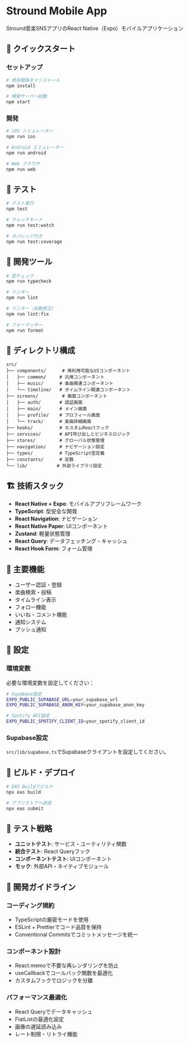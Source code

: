 # Stround Mobile App

Stround音楽SNSアプリのReact Native（Expo）モバイルアプリケーション

## 🚀 クイックスタート

### セットアップ

```bash
# 依存関係をインストール
npm install

# 開発サーバー起動
npm start
```

### 開発

```bash
# iOS シミュレーター
npm run ios

# Android エミュレーター  
npm run android

# Web ブラウザ
npm run web
```

## 🧪 テスト

```bash
# テスト実行
npm test

# ウォッチモード
npm run test:watch

# カバレッジ付き
npm run test:coverage
```

## 🔧 開発ツール

```bash
# 型チェック
npm run typecheck

# リンター
npm run lint

# リンター（自動修正）
npm run lint:fix

# フォーマッター
npm run format
```

## 📁 ディレクトリ構成

```
src/
├── components/      # 再利用可能なUIコンポーネント
│   ├── common/     # 汎用コンポーネント
│   ├── music/      # 楽曲関連コンポーネント
│   └── timeline/   # タイムライン関連コンポーネント
├── screens/         # 画面コンポーネント
│   ├── auth/       # 認証画面
│   ├── main/       # メイン画面
│   ├── profile/    # プロフィール画面
│   └── track/      # 楽曲詳細画面
├── hooks/          # カスタムReactフック
├── services/       # API呼び出しとビジネスロジック
├── stores/         # グローバル状態管理
├── navigation/     # ナビゲーション設定
├── types/          # TypeScript型定義
├── constants/      # 定数
└── lib/           # 外部ライブラリ設定
```

## 🏗️ 技術スタック

- **React Native + Expo**: モバイルアプリフレームワーク
- **TypeScript**: 型安全な開発
- **React Navigation**: ナビゲーション
- **React Native Paper**: UIコンポーネント
- **Zustand**: 軽量状態管理
- **React Query**: データフェッチング・キャッシュ
- **React Hook Form**: フォーム管理

## 📱 主要機能

- ユーザー認証・登録
- 楽曲検索・投稿
- タイムライン表示
- フォロー機能
- いいね・コメント機能
- 通知システム
- プッシュ通知

## 🔧 設定

### 環境変数

必要な環境変数を設定してください：

```bash
# Supabase設定
EXPO_PUBLIC_SUPABASE_URL=your_supabase_url
EXPO_PUBLIC_SUPABASE_ANON_KEY=your_supabase_anon_key

# Spotify API設定
EXPO_PUBLIC_SPOTIFY_CLIENT_ID=your_spotify_client_id
```

### Supabase設定

`src/lib/supabase.ts`でSupabaseクライアントを設定してください。

## 🚀 ビルド・デプロイ

```bash
# EAS Buildでビルド
npx eas build

# アプリストアへ送信
npx eas submit
```

## 🧪 テスト戦略

- **ユニットテスト**: サービス・ユーティリティ関数
- **統合テスト**: React Queryフック
- **コンポーネントテスト**: UIコンポーネント
- **モック**: 外部API・ネイティブモジュール

## 📝 開発ガイドライン

### コーディング規約

- TypeScriptの厳密モードを使用
- ESLint + Prettierでコード品質を保持
- Conventional Commitsでコミットメッセージを統一

### コンポーネント設計

- React.memoで不要な再レンダリングを防止
- useCallbackでコールバック関数を最適化
- カスタムフックでロジックを分離

### パフォーマンス最適化

- React Queryでデータキャッシュ
- FlatListの最適化設定
- 画像の遅延読み込み
- レート制限・リトライ機能